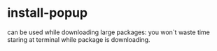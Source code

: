 # install-popup
can be used while downloading large packages: you won`t waste time staring at terminal while package is downloading. 
